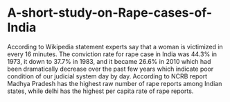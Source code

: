 # A-short-study-on-Rape-cases-of-India
According to Wikipedia statement experts say that a woman is victimized in every 16 minutes. The conviction rate for rape case in India was 44.3% in 1973, it down to 37.7% in 1983, and it became 26.6% in 2010 which had been dramatically decrease over the past few years which indicate poor condition of our judicial system day by day. According to NCRB report Madhya Pradesh has the highest raw number of rape reports among Indian states, while delhi has the highest per capita rate of rape reports.
